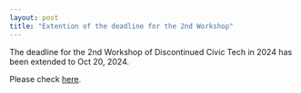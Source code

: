```yaml
---
layout: post
title: "Extention of the deadline for the 2nd Workshop"
---
```

The deadline for the 2nd Workshop of Discontinued Civic Tech in 2024 has been extended to Oct 20, 2024.

Please check <a href="../../../call">here</a>.

